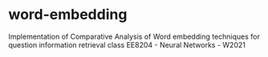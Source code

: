 # word-embedding

Implementation of Comparative Analysis of Word embedding techniques for question information retrieval class EE8204 - Neural Networks - W2021
